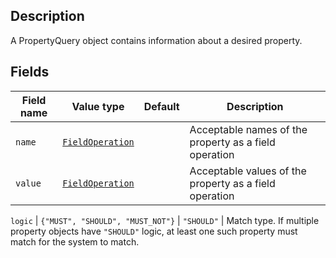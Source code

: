 ## Description

A PropertyQuery object contains information about a desired property.

## Fields

Field name | Value type | Default | Description
-----------|------------|---------|------------
`name` | [`FieldOperation`](api/search/pif/query/core/FieldOperation) |  | Acceptable names of the property as a field operation |
`value` | [`FieldOperation`](api/search/pif/query/core/FieldOperation) |  | Acceptable values of the property as a field operation |

`logic`    | `{"MUST", "SHOULD", "MUST_NOT"}` | `"SHOULD"` | Match type.  If multiple property objects have `"SHOULD"` logic, at least one such property must match for the system to match.

